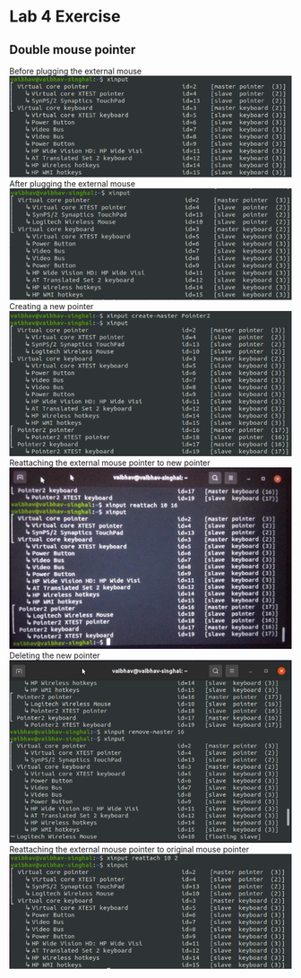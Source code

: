 # Lab 4 Exercise  
## Double mouse pointer  
Before plugging the external mouse  
![1](./ex4ss/1.png)  
After plugging the external mouse  
![2](./ex4ss/2.png)  
Creating a new pointer  
![3](./ex4ss/3.png)  
Reattaching the external mouse pointer to new pointer  
![4](./ex4ss/4.jpeg)  
Deleting the new pointer  
![5](./ex4ss/5.png)  
Reattaching the external mouse pointer to original mouse pointer  
![6](./ex4ss/6.png)  
